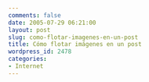 ```yaml
---
comments: false
date: 2005-07-29 06:21:00
layout: post
slug: como-flotar-imagenes-en-un-post
title: Cómo flotar imágenes en un post
wordpress_id: 2478
categories:
- Internet
---
```


